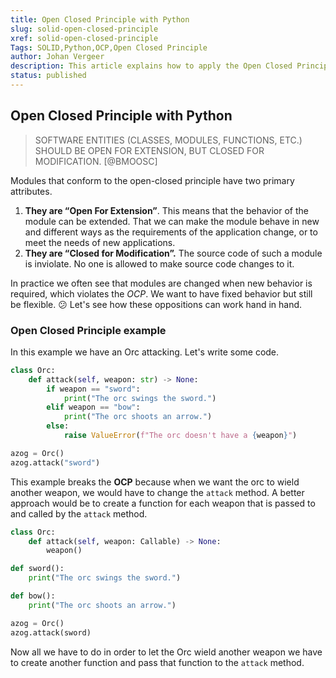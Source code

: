 ```yaml
---
title: Open Closed Principle with Python
slug: solid-open-closed-principle
xref: solid-open-closed-principle
Tags: SOLID,Python,OCP,Open Closed Principle
author: Johan Vergeer
description: This article explains how to apply the Open Closed Principle in Python.
status: published
---
```


## Open Closed Principle with Python

> SOFTWARE ENTITIES (CLASSES, MODULES, FUNCTIONS, ETC.) SHOULD BE OPEN FOR EXTENSION,
> BUT CLOSED FOR MODIFICATION. [@BMOOSC]

Modules that conform to the open-closed principle have two primary attributes.

1. __They are “Open For Extension”__. This means that the behavior of the module can be extended. 
That we can make the module behave in new and different ways as the requirements of the application change, 
or to meet the needs of new applications.  
2. __They are “Closed for Modification”.__  The source code of such a module is inviolate. 
No one is allowed to make source code changes to it.

In practice we often see that modules are changed when new behavior is required,
which violates the _OCP_. We want to have fixed behavior but still be flexible. :confused:
Let's see how these oppositions can work hand in hand.

### Open Closed Principle example

In this example we have an Orc attacking. Let's write some code.

```python
class Orc:
    def attack(self, weapon: str) -> None:
        if weapon == "sword":
            print("The orc swings the sword.")
        elif weapon == "bow":
            print("The orc shoots an arrow.")
        else:
            raise ValueError(f"The orc doesn't have a {weapon}")

azog = Orc()
azog.attack("sword")
```

This example breaks the __OCP__ because when we want the orc to wield another weapon, 
we would have to change the `attack` method. 
A better approach would be to create a function for each weapon that is passed to and called by the `attack` method.

```python
class Orc:
    def attack(self, weapon: Callable) -> None:
        weapon()

def sword():
    print("The orc swings the sword.")

def bow():
    print("The orc shoots an arrow.")

azog = Orc()
azog.attack(sword)
```

Now all we have to do in order to let the Orc wield another weapon we have to create another function 
and pass that function to the `attack` method. 
